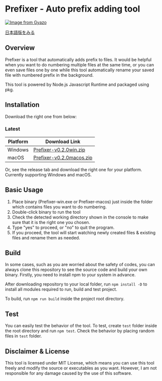 # Prefixer - Auto prefix adding tool

[![Image from Gyazo](https://i.gyazo.com/f43f1b13222ebd2501cb420d18dae0bd.png)](https://gyazo.com/f43f1b13222ebd2501cb420d18dae0bd)

[日本語版をみる](./README.md)

## Overview
Prefixer is a tool that automatically adds prefix to files. It would be helpful when you want to do numbering multiple files at the same time, or you can even save files one by one while this tool automatically rename your saved file with numbered prefix in the background.

This tool is powered by Node.js Javascript Runtime and packaged using pkg.

## Installation
Download the right one from below:
### Latest
|Platform|Download Link|  
|---|---|
|Windows|[Prefixer-v0.2.0win.zip](https://github.com/Bistalink/Prefixer/releases/download/v0.2.0/Prefixer-v0.2.0win.zip)|
|macOS|[Prefixer-v0.2.0macos.zip](https://github.com/Bistalink/Prefixer/releases/download/v0.2.0/Prefixer-v0.2.0macos.zip)|

Or, see the release tab and download the right one for your platform. Currently supporting Windows and macOS.

## Basic Usage
1. Place binary (Prefixer-win.exe or Prefixer-macos) just inside the folder which contains files you want to do numbering.
2. Double-click binary to run the tool
3. Check the detected working directory shown in the console to make sure that it is the right one you chosen.
4. Type "yes" to proceed, or "no" to quit the program.
5. If you proceed, the tool will start watching newly created files & existing files and rename them as needed.

## Build
In some cases, such as you are worried about the safety of codes, you can always clone this repository to see the source code and build your own binary.
Firstly, you need to install npm to your system in advance.

After downloading repository to your local folder, run `npm install -D` to install all modules required to run, build and test project.

To build, run `npm run build` inside the project root directory.

## Test
You can easily test the behavior of the tool. To test, create `test` folder inside the root directory and run `npm test`. Check the behavior by placing random files in `test` folder.


## Disclaimer & License
This tool is licensed under MIT License, which means you can use this tool freely and modify the source or executables as you want. However, I am not responsible for any damage caused by the use of this software.
